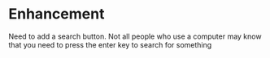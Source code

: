 # Enhancement

Need to add a search button. 
Not all people who use a computer may know that you need to press the enter key to search for something